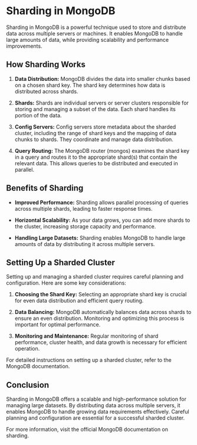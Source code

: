 # Sharding in MongoDB

Sharding in MongoDB is a powerful technique used to store and distribute data across multiple servers or machines. It enables MongoDB to handle large amounts of data, while providing scalability and performance improvements.

## How Sharding Works

1. **Data Distribution:** MongoDB divides the data into smaller chunks based on a chosen shard key. The shard key determines how data is distributed across shards.

2. **Shards:** Shards are individual servers or server clusters responsible for storing and managing a subset of the data. Each shard handles its portion of the data.

3. **Config Servers:** Config servers store metadata about the sharded cluster, including the range of shard keys and the mapping of data chunks to shards. They coordinate and manage data distribution.

4. **Query Routing:** The MongoDB router (mongos) examines the shard key in a query and routes it to the appropriate shard(s) that contain the relevant data. This allows queries to be distributed and executed in parallel.

## Benefits of Sharding

- **Improved Performance:** Sharding allows parallel processing of queries across multiple shards, leading to faster response times.

- **Horizontal Scalability:** As your data grows, you can add more shards to the cluster, increasing storage capacity and performance.

- **Handling Large Datasets:** Sharding enables MongoDB to handle large amounts of data by distributing it across multiple servers.

## Setting Up a Sharded Cluster

Setting up and managing a sharded cluster requires careful planning and configuration. Here are some key considerations:

1. **Choosing the Shard Key:** Selecting an appropriate shard key is crucial for even data distribution and efficient query routing.

2. **Data Balancing:** MongoDB automatically balances data across shards to ensure an even distribution. Monitoring and optimizing this process is important for optimal performance.

3. **Monitoring and Maintenance:** Regular monitoring of shard performance, cluster health, and data growth is necessary for efficient operation.

For detailed instructions on setting up a sharded cluster, refer to the MongoDB documentation.

## Conclusion

Sharding in MongoDB offers a scalable and high-performance solution for managing large datasets. By distributing data across multiple servers, it enables MongoDB to handle growing data requirements effectively. Careful planning and configuration are essential for a successful sharded cluster.

For more information, visit the official MongoDB documentation on sharding.

